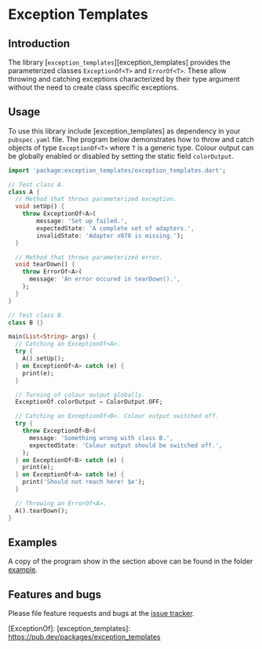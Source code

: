 # Exception Templates

## Introduction

The library [`exception_templates`][exception_templates] provides
the parameterized classes `ExceptionOf<T>` and `ErrorOf<T>`.
These allow throwing and catching exceptions characterized
by their type argument without the need to create class specific exceptions.

## Usage

To use this library include [exception_templates] as dependency in your `pubspec.yaml` file. The program below demonstrates how
to throw and catch objects of type `ExceptionOf<T>` where `T` is a generic type.
Colour output can be globally enabled or disabled by setting the static field `colorOutput`.


```Dart
import 'package:exception_templates/exception_templates.dart';

// Test class A.
class A {
  // Method that throws parameterized exception.
  void setUp() {
    throw ExceptionOf<A>(
        message: 'Set up failed.',
        expectedState: 'A complete set of adapters.',
        invalidState: 'Adapter x078 is missing.');
  }

  // Method that throws parameterized error.
  void tearDown() {
    throw ErrorOf<A>(
      message: 'An error occured in tearDown().',
    );
  }
}

// Test class B.
class B {}

main(List<String> args) {
  // Catching an ExceptionOf<A>.
  try {
    A().setUp();
  } on ExceptionOf<A> catch (e) {
    print(e);
  }

  // Turning of colour output globally.
  ExceptionOf.colorOutput = ColorOutput.OFF;

  // Catching an ExceptionOf<B>. Colour output switched off.
  try {
    throw ExceptionOf<B>(
      message: 'Something wrong with class B.',
      expectedState: 'Colour output should be switched off.',
    );
  } on ExceptionOf<B> catch (e) {
    print(e);
  } on ExceptionOf<A> catch (e) {
    print('Should not reach here! $e');
  }

  // Throwing an ErrorOf<A>.
  A().tearDown();
}
```


## Examples

A copy of the program show in the section above can be found in the folder  [example].


## Features and bugs

Please file feature requests and bugs at the [issue tracker].

[issue tracker]: https://github.com/simphotonics/exception_templates/issues
[example]: example
[ExceptionOf]:
[exception_templates]: https://pub.dev/packages/exception_templates